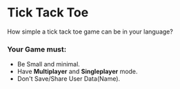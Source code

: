 # Tick Tack Toe
How simple a tick tack toe game can be in your language?


### Your Game must:
 * Be Small and minimal.
 * Have **Multiplayer** and **Singleplayer** mode.
 * Don't Save/Share User Data(Name).

